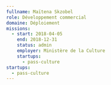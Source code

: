 ```yaml
---
fullname: Maïtena Skzobel
role: Développement commercial
domaine: Déploiement
missions:
  - start: 2018-04-05
    end: 2018-12-31
    status: admin
    employer: Ministère de la Culture
    startups:
      - pass-culture
startups:
  - pass-culture
---
```

